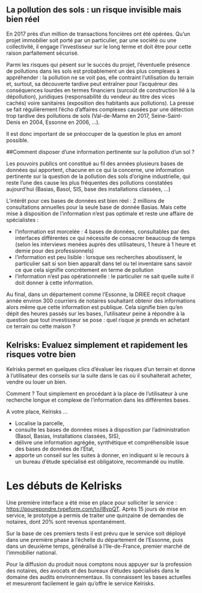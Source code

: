
## La pollution des sols : un risque invisible mais bien réel

En 2017 près d’un million de transactions foncières ont été opérées. Qu’un projet immobilier soit porté par un particulier, par une société ou une collectivité, il engage l’investisseur sur le long terme et doit être pour cette raison parfaitement sécurisé.

Parmi les risques qui pèsent sur le succès du projet, l’éventuelle présence de pollutions dans les sols est probablement un des plus complexes à appréhender : la pollution ne se voit pas, elle contraint l’utilisation du terrain et, surtout, sa découverte tardive peut entraîner pour l’acquéreur des conséquences lourdes en termes financiers (surcoût de construction lié à la dépollution), juridiques (responsabilité du vendeur au titre des vices cachés) voire sanitaires (exposition des habitants aux pollutions). La presse se fait régulièrement l’écho d’affaires complexes causées par une détection trop tardive des pollutions de sols (Val-de-Marne en 2017, Seine-Saint-Denis en 2004, Essonne en 2006, …).

Il est donc important de se préoccuper de la question le plus en amont possible.

##Comment disposer d’une information pertinente sur la pollution d’un sol ?

Les pouvoirs publics ont constitué au fil des années plusieurs bases de données qui apportent, chacune en ce qui la concerne, une information pertinente sur la question de la pollution des sols d’origine industrielle, qui reste l’une des cause les plus fréquentes des pollutions constatées aujourd’hui (Basias, Basol, SIS, base des installations classées, …)

L’intérêt pour ces bases de données est bien réel : 2 millions de consultations annuelles pour la seule base de donnée Basias. Mais cette mise à disposition de l’information n’est pas optimale et reste une affaire de spécialistes :

* l’information est morcelée : 4 bases de données, consultables par des interfaces différentes ce qui nécessite de consacrer beaucoup de temps (selon les interviews menées auprès des utilisateurs, 1 heure à 1 heure et demie pour des professionnels)
* l’information est peu lisible : lorsque ses recherches aboutissent, le particulier sait si son bien apparaît dans tel ou tel inventaire sans savoir ce que cela signifie concrètement en terme de pollution
* l’information n’est pas opérationnelle : le particulier ne sait quelle suite il doit donner à cette information.

Au final, dans un département comme l’Essonne, la DRIEE reçoit chaque année environ 300 courriers de notaires souhaitant obtenir des informations alors même que cette information est publique. Cela signifie bien qu’en dépit des heures passés sur les bases, l’utilisateur peine à répondre à la question que tout investisseur se pose : quel risque je prends en achetant ce terrain ou cette maison ?

## Kelrisks: Evaluez simplement et rapidement les risques votre bien

Kelrisks permet en quelques clics d’évaluer les risques d’un terrain et donne à l’utilisateur des conseils sur la suite dans le cas où il souhaiterait acheter, vendre ou louer un bien.

Comment ? Tout simplement en procédant à la place de l’utilisateur à une recherche longue et complexe de l’information dans les différentes bases.

A votre place, Kelrisks …

* Localise la parcelle,
* consulte les bases de données mises à disposition par l’administration (Basol, Basias, installations classées, SIS),
* délivre une information agrégée, synthétique et compréhensible issue des bases de données de l’État,
* apporte un conseil sur les suites à donner, en indiquant si le recours à un bureau d’étude spécialisé est obligatoire, recommandé ou inutile.

# Les débuts de Kelrisks

Une première interface a été mise en place pour solliciter le service : https://pourepondre.typeform.com/to/l8vpQT. Après 15 jours de mise en service, le prototype a permis de traiter une quinzaine de demandes de notaires, dont 20% sont revenus spontanément.

Sur la base de ces premiers tests il est prévu que le service soit déployé dans une première phase à l’échelle du département de l’Essonne, puis dans un deuxième temps, généralisé à l’Ile-de-France, premier marché de l’immobilier national.

Pour la diffusion du produit nous comptons nous appuyer sur la profession des notaires, des avocats et des bureaux d’études spécialisés dans le domaine des audits environnementaux. Ils connaissent les bases actuelles et mesureront facilement le gain qu’offre le service Kelrisks.

